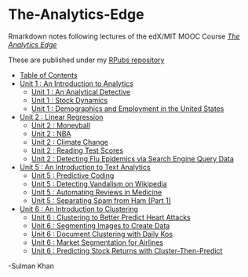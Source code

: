 # The-Analytics-Edge

Rmarkdown notes following lectures of the edX/MIT MOOC Course 
[_The Analytics Edge_](https://www.edx.org/course/analytics-edge-mitx-15-071x-0)

These are published under my [RPubs repository](http://rpubs.com/SulmanKhan)

* [Table of Contents](http://rpubs.com/SulmanKhan/436174) 
* [Unit 1 : An Introduction to Analytics](http://rpubs.com/SulmanKhan/436166)
    * [Unit 1 : An Analytical Detective](http://rpubs.com/SulmanKhan/436170)
    * [Unit 1 : Stock Dynamics](http://rpubs.com/SulmanKhan/436172)
    * [Unit 1 : Demographics and Employment in the United States](http://rpubs.com/SulmanKhan/436171)
* [Unit 2 : Linear Regression](http://rpubs.com/SulmanKhan/434192)
    * [Unit 2 : Moneyball](http://rpubs.com/SulmanKhan/435355)
    * [Unit 2 : NBA](http://rpubs.com/SulmanKhan/435359)
    * [Unit 2 : Climate Change](http://rpubs.com/SulmanKhan/435377)
    * [Unit 2 : Reading Test Scores](http://rpubs.com/SulmanKhan/435391)
    * [Unit 2 : Detecting Flu Epidemics via Search Engine Query Data](http://rpubs.com/SulmanKhan/435576)
* [Unit 5 : An Introduction to Text Analytics](http://rpubs.com/SulmanKhan/433432)
    * [Unit 5 : Predictive Coding](http://rpubs.com/SulmanKhan/433456)
    * [Unit 5 : Detecting Vandalism on Wikipedia](http://rpubs.com/SulmanKhan/433730)
    * [Unit 5 : Automating Reviews in Medicine](http://rpubs.com/SulmanKhan/433749)
    * [Unit 5 : Separating Spam from Ham (Part 1)](http://rpubs.com/SulmanKhan/433781)
* [Unit 6 : An Introduction to Clustering](http://rpubs.com/SulmanKhan/435602)
    * [Unit 6 : Clustering to Better Predict Heart Attacks](http://rpubs.com/SulmanKhan/435656)
    * [Unit 6 : Segmenting Images to Create Data](http://rpubs.com/SulmanKhan/435665)
    * [Unit 6 : Document Clustering with Daily Kos](http://rpubs.com/SulmanKhan/435944)
    * [Unit 6 : Market Segmentation for Airlines](http://rpubs.com/SulmanKhan/435961)
    * [Unit 6 : Predicting Stock Returns with Cluster-Then-Predict](http://rpubs.com/SulmanKhan/435978)



  
-Sulman Khan

